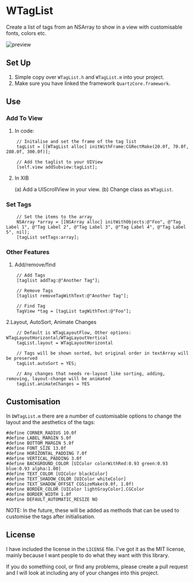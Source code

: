 WTagList
=========

Create a list of tags from an NSArray to show in a view with customisable fonts, colors etc.

![preview](http://f.cl.ly/items/1k3K1i0w2b1d1M0O1w1G/DWTagList.png "Preview")

## Set Up

1. Simple copy over `WTagList.h` and `WTagList.m` into your project.
2. Make sure you have linked the framework `QuartzCore.framework`.

## Use

### Add To View

1. In code:
```obj-c
    // Initalise and set the frame of the tag list
    tagList = [[WTagList alloc] initWithFrame:CGRectMake(20.0f, 70.0f, 280.0f, 300.0f)];
    
    // Add the taglist to your UIView
    [self.view addSubview:tagList];
```
2. In XIB

    (a) Add a UIScrollView in your view.
    (b) Change class as `WTagList`.

### Set Tags
```obj-c
    // Set the items to the array
    NSArray *array = [[NSArray alloc] initWithObjects:@"Foo", @"Tag Label 1", @"Tag Label 2", @"Tag Label 3", @"Tag Label 4", @"Tag Label 5", nil];
    [tagList setTags:array];
```
### Other Features

1. Add/remove/find
```obj-c
    // Add Tags
    [taglist addTag:@"Another Tag"];
    
    // Remove Tags
    [taglist removeTagWithText:@"Another Tag"];
    
    // Find Tag
    TagView *tag = [tagList tagWithText:@"Foo"];
```
2.Layout, AutoSort, Animate Changes
```obj-c
    // Default is WTagLayoutFlow, Other options: WTagLayoutHorizontal/WTagLayoutVertical
    tagList.layout = WTagLayoutHorizontal
    
    // Tags will be shown sorted, but original order in textArray will be preserved
    tagList.autoSort = YES;
    
    // Any changes that needs re-layout like sorting, adding, removing, layout-change will be animated
    tagList.animateChanges = YES
```

## Customisation

In `DWTagList.m` there are a number of customisable options to change the layout and the aesthetics of the tags:

    #define CORNER_RADIUS 10.0f
    #define LABEL_MARGIN 5.0f
    #define BOTTOM_MARGIN 5.0f
    #define FONT_SIZE 13.0f
    #define HORIZONTAL_PADDING 7.0f
    #define VERTICAL_PADDING 3.0f
    #define BACKGROUND_COLOR [UIColor colorWithRed:0.93 green:0.93 blue:0.93 alpha:1.00]
    #define TEXT_COLOR [UIColor blackColor]
    #define TEXT_SHADOW_COLOR [UIColor whiteColor]
    #define TEXT_SHADOW_OFFSET CGSizeMake(0.0f, 1.0f)
    #define BORDER_COLOR [UIColor lightGrayColor].CGColor
    #define BORDER_WIDTH 1.0f
    #define DEFAULT_AUTOMATIC_RESIZE NO

NOTE: In the future, these will be added as methods that can be used to customise the tags after initialisation.

## License

I have included the license in the `LICENSE` file. I've got it as the MIT license, mainly because I want people to do what they want with this library.

If you do something cool, or find any problems, please create a pull request and I will look at including any of your changes into this project.
